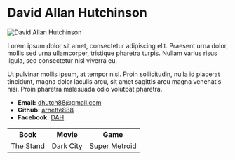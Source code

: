 <!DOCTYPE html>
<html lang="en-us">
<head>
  <meta charset="UTF-8">
  <title>Activity 1: Basic HTML Bio</title>
</head>

<body>

  <h1>David Allan Hutchinson</h1>

  <img class="image" src="https://scontent.fmia1-2.fna.fbcdn.net/v/t1.0-9/16681772_10154802603396049_5955249504138572190_n.jpg?_nc_cat=100&_nc_sid=09cbfe&_nc_ohc=fW26wsbGL00AX_hq0V5&_nc_ht=scontent.fmia1-2.fna&oh=5d3f9d8e9e84a78e026e4c934159b1ae&oe=5F59D093" alt="David Allan Hutchinson">

  <p>Lorem ipsum dolor sit amet, consectetur adipiscing elit. Praesent urna dolor, mollis sed urna ullamcorper, tristique pharetra turpis. Nullam varius risus ligula, sed consectetur nisl viverra eu.</p>
  <p>Ut pulvinar mollis ipsum, at tempor nisl. Proin sollicitudin, nulla id placerat tincidunt, magna dolor iaculis arcu, sit amet sagittis arcu magna venenatis nisi. Proin pharetra malesuada odio volutpat pharetra.</p>

  <ul>
    <li><strong>Email:</strong> <a href="mailto:dhutch88@gmail.com">dhutch88@gmail.com</a></li>
    <li><strong>Github:</strong> <a href="https://github.com/arnette888">arnette888</a></li>
    <li><strong>Facebook:</strong> <a href="https://www.facebook.com/david.hutchinson.888">DAH</a></li>
  </ul>

  <table>
    <tr>
      <th>Book</th>
      <th>Movie</th>
      <th>Game</th>
    </tr>
    <tr>
      <td>The Stand</td>
      <td>Dark City</td>
      <td>Super Metroid</td>
    </tr>
  </table>

  <!-- Bonus link to last class page -->
  <!--<a href="../../../../1/Activities/04-Stu_MyFirst_HTML/Solved/my-first-bonus.html">My First HTML Bonus</a>
  -->
</body>

</html>
